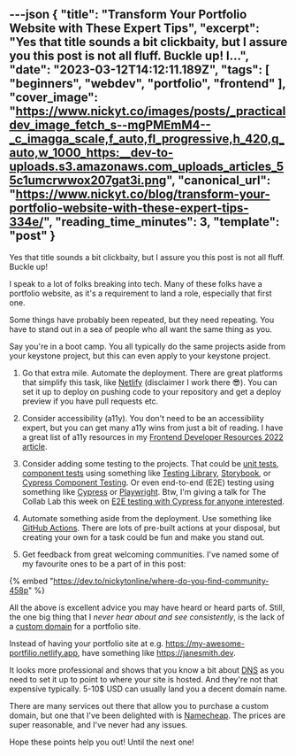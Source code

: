 ---json
{
  "title": "Transform Your Portfolio Website with These Expert Tips",
  "excerpt": "Yes that title sounds a bit clickbaity, but I assure you this post is not all fluff. Buckle up!  I...",
  "date": "2023-03-12T14:12:11.189Z",
  "tags": [
    "beginners",
    "webdev",
    "portfolio",
    "frontend"
  ],
  "cover_image": "https://www.nickyt.co/images/posts/_practicaldev_image_fetch_s--mgPMEmM4--_c_imagga_scale,f_auto,fl_progressive,h_420,q_auto,w_1000_https:__dev-to-uploads.s3.amazonaws.com_uploads_articles_55c1umcrwwox207gat3i.png",
  "canonical_url": "https://www.nickyt.co/blog/transform-your-portfolio-website-with-these-expert-tips-334e/",
  "reading_time_minutes": 3,
  "template": "post"
}
---

Yes that title sounds a bit clickbaity, but I assure you this post is not all fluff. Buckle up!

I speak to a lot of folks breaking into tech. Many of these folks have a portfolio website, as it's a requirement to land a role, especially that first one.

Some things have probably been repeated, but they need repeating. You have to stand out in a sea of people who all want the same thing as you.

Say you're in a boot camp. You all typically do the same projects aside from your keystone project, but this can even apply to your keystone project.

1. Go that extra mile. Automate the deployment. There are great platforms that simplify this task, like [Netlify](https://www.netlify.com/) (disclaimer I work there 😎). You can set it up to deploy on pushing code to your repository and get a deploy preview if you have pull requests etc.

2. Consider accessibility (a11y). You don't need to be an accessibility expert, but you can get many a11y wins from just a bit of reading. I have a great list of a11y resources in my [Frontend Developer Resources 2022 article](https://www.iamdeveloper.com/blog/frontend-developer-resources-2022-4cp2/#heading-accessibility).

3. Consider adding some testing to the projects. That could be [unit tests](https://martinfowler.com/bliki/UnitTest.html), [component tests](https://applitools.com/learn/concepts/component-testing/) using something like [Testing Library](https://testing-library.com/docs/), [Storybook](https://storybook.js.org/), or [Cypress Component Testing](https://docs.cypress.io/guides/component-testing/overview). Or even end-to-end (E2E) testing using something like [Cypress](https://www.cypress.io/) or [Playwright](https://playwright.dev/). Btw, I'm giving a talk for The Collab Lab this week on [E2E testing with Cypress for anyone interested](https://www.iamdeveloper.com/pages/talks/#heading-end-to-end-testing-with-cypress).

4. Automate something aside from the deployment. Use something like  [GitHub Actions](https://docs.github.com/en/actions). There are lots of pre-built actions at your disposal, but creating your own for a task could be fun and make you stand out.

5. Get feedback from great welcoming communities. I've named some of my favourite ones to be a part of in this post:

{% embed "https://dev.to/nickytonline/where-do-you-find-community-458p" %}

All the above is excellent advice you may have heard or heard parts of. Still, the one big thing that I <em>never hear about and see consistently</em>, is the lack of a [custom domain](https://blog.hubspot.com/website/custom-domains) for a portfolio site.

Instead of having your portfolio site at e.g. https://my-awesome-portfilio.netlify.app, have something like https://janesmith.dev.

It looks more professional and shows that you know a bit about [DNS](https://jvns.ca/blog/2022/04/26/new-zine--how-dns-works-/) as you need to set it up to point to where your site is hosted. And they're not that expensive typically. 5-10$ USD can usually land you a decent domain name.

There are many services out there that allow you to purchase a custom domain, but one that I've been delighted with is [Namecheap](https://www.namecheap.com/). The prices are super reasonable, and I've never had any issues.

Hope these points help you out! Until the next one!
